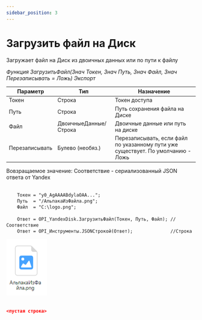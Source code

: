 ```yaml
---
sidebar_position: 3
---
```


# Загрузить файл  на Диск
Загружает файл на Диск из двоичных данных или по пути к файлу

*Функция ЗагрузитьФайл(Знач Токен, Знач Путь, Знач Файл, Знач Перезаписывать = Ложь) Экспорт*

  | Параметр | Тип | Назначение |
  |-|-|-|
  | Токен | Строка | Токен доступа |
  | Путь | Строка | Путь сохранения файла на Диске |
  | Файл | ДвоичныеДанные/Строка | Двоичные данные или путь на диске |
  | Перезаписывать | Булево (необяз.)| Перезаписывать, если файл по указанному пути уже существует. По умолчанию - Ложь |
  
  Вовзращаемое значение: Соответствие - сериализованный JSON ответа от Yandex

```bsl title="Пример кода"
			
    Токен = "y0_AgAAAABdylaOAA...";   
    Путь  = "/АльпакаИзФайла.png";
    Файл  = "C:\logo.png";

    Ответ = OPI_YandexDisk.ЗагрузитьФайл(Токен, Путь, Файл); //Соответствие
    Ответ = OPI_Инструменты.JSONСтрокой(Ответ);              //Строка

```

![Результат](img/3.png)

```json title="Результат"

<пустая строка>

```
